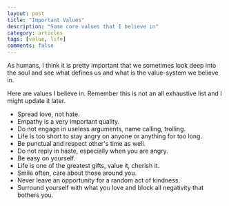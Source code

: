```yaml
---
layout: post
title: "Important Values"
description: "Some core values that I believe in"
category: articles
tags: [value, life]
comments: false
---
```


As humans, I think it is pretty important that we sometimes look deep into the soul and see what defines us 
and what is the value-system we believe in.

Here are values I believe in. Remember this is not an all exhaustive list and I might update it later.

- Spread love, not hate.
- Empathy is a very important quality.
- Do not engage in useless arguments, name calling, trolling.
- Life is too short to stay angry on anyone or anything for too long.
- Be punctual and respect other's time as well.
- Do not reply in haste, especially when you are angry.
- Be easy on yourself.
- Life is one of the greatest gifts, value it, cherish it.
- Smile often, care about those around you.
- Never leave an opportunity for a random act of kindness.
- Surround yourself with what you love and block all negativity that bothers you.

